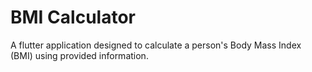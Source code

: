 # BMI Calculator

A flutter application designed to calculate a person's Body Mass Index (BMI) using provided information.
